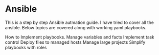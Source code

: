 # Ansible
This is a step by step Ansible autmation guide. I have tried to cover all the ansible.
Below topics are covered along with working yaml playbooks.


How to Implement playbooks.
Manage variables and facts
Implement task control
Deploy files to managed hosts
Manage large projects
Simplify playbooks with roles
